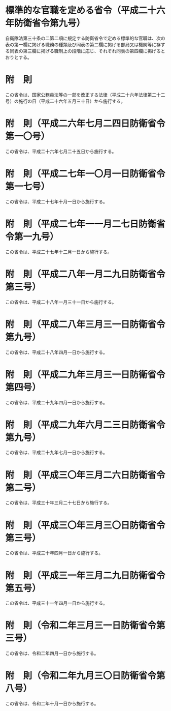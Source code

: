 # 標準的な官職を定める省令（平成二十六年防衛省令第九号）
自衛隊法第三十条の二第二項に規定する防衛省令で定める標準的な官職は、次の表の第一欄に掲げる職務の種類及び同表の第二欄に掲げる部局又は機関等に存する同表の第三欄に掲げる職制上の段階に応じ、それぞれ同表の第四欄に掲げるとおりとする。
# 附　則
この省令は、国家公務員法等の一部を改正する法律（平成二十六年法律第二十二号）の施行の日（平成二十六年五月三十日）から施行する。
# 附　則（平成二六年七月二四日防衛省令第一〇号）
この省令は、平成二十六年七月二十五日から施行する。
# 附　則（平成二七年一〇月一日防衛省令第一七号）
この省令は、平成二十七年十月一日から施行する。
# 附　則（平成二七年一一月二七日防衛省令第一九号）
この省令は、平成二十七年十二月一日から施行する。
# 附　則（平成二八年一月二九日防衛省令第三号）
この省令は、平成二十八年一月三十一日から施行する。
# 附　則（平成二八年三月三一日防衛省令第九号）
この省令は、平成二十八年四月一日から施行する。
# 附　則（平成二九年三月三一日防衛省令第四号）
この省令は、平成二十九年四月一日から施行する。
# 附　則（平成二九年六月二三日防衛省令第九号）
この省令は、平成二十九年七月一日から施行する。
# 附　則（平成三〇年三月二六日防衛省令第二号）
この省令は、平成三十年三月二十七日から施行する。
# 附　則（平成三〇年三月三〇日防衛省令第三号）
この省令は、平成三十年四月一日から施行する。
# 附　則（平成三一年三月二九日防衛省令第五号）
この省令は、平成三十一年四月一日から施行する。
# 附　則（令和二年三月三一日防衛省令第三号）
この省令は、令和二年四月一日から施行する。
# 附　則（令和二年九月三〇日防衛省令第八号）
この省令は、令和二年十月一日から施行する。
